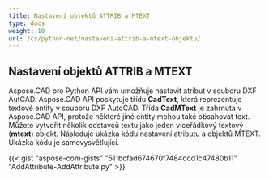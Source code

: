 ```yaml
---
title: Nastavení objektů ATTRIB a MTEXT
type: docs
weight: 10
url: /cs/python-net/nastaveni-attrib-a-mtext-objektu/
---
```


## **Nastavení objektů ATTRIB a MTEXT**
Aspose.CAD pro Python API vám umožňuje nastavit atribut v souboru DXF AutCAD. Aspose.CAD API poskytuje třídu **CadText**, která reprezentuje textové entity v souboru DXF AutoCAD. Třída **CadMText** je zahrnuta v Aspose.CAD API, protože některé jiné entity mohou také obsahovat text. Můžete vytvořit několik odstavců textu jako jeden víceřádkový textový (**mtext**) objekt. Následuje ukázka kódu nastavení atributu a objektů MTEXT. Ukázka kódu je samovysvětlující.

{{< gist "aspose-com-gists" "511bcfad674670f7484dcd1c47480b11" "AddAttribute-AddAttribute.py" >}}
